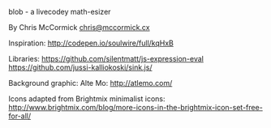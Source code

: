 blob - a livecodey math-esizer

By Chris McCormick <chris@mccormick.cx>

Inspiration:
	http://codepen.io/soulwire/full/kqHxB

Libraries:
	https://github.com/silentmatt/js-expression-eval
	https://github.com/jussi-kalliokoski/sink.js/

Background graphic:
	Alte Mo: http://atlemo.com/

Icons adapted from Brightmix minimalist icons:
	http://www.brightmix.com/blog/more-icons-in-the-brightmix-icon-set-free-for-all/
